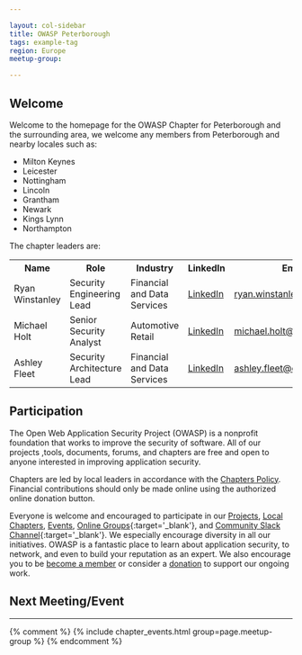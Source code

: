 ```yaml
---

layout: col-sidebar
title: OWASP Peterborough
tags: example-tag
region: Europe
meetup-group:

---
```


<!-- You should delete this comment

<div style='color:red;'>

<ul>
<li>tags: This is a space-delimited list of tags you associate with your project or chapter.  If you are using tabs, at least one of these tags should be unique in order to be used in the tabs files (an example tab is included in this repo) </li>

<li>meetup-group: This is the name of your meetup group, usually in the form of OWASP-chapter.  By putting these details here, the section below labeled 'Next Meeting/Event' will get automatically populated with your upcoming meetup events.</li>
</ul>

</div>
-->

## Welcome
Welcome to the homepage for the OWASP Chapter for Peterborough and the surrounding area, we welcome any members from Peterborough and nearby locales such as:
* Milton Keynes
* Leicester
* Nottingham 
* Lincoln
* Grantham
* Newark
* Kings Lynn
* Northampton

The chapter leaders are:

 <table>
  <tr>
    <th>Name</th>
    <th>Role</th>
    <th>Industry</th>
    <th>LinkedIn</th>
    <th>Email</th>
  </tr>
  <tr>
    <td>Ryan Winstanley</td>
    <td>Security Engineering Lead</td>
    <td>Financial and Data Services</td>
    <td><a href="https://www.linkedin.com/in/ryanwinstanley/">LinkedIn</a></td>
    <td><a href="mailto:ryan.winstanley@owasp.org">ryan.winstanley@owasp.org</a></td>
  </tr>
  <tr>
    <td>Michael Holt</td>
    <td>Senior Security Analyst</td>
    <td>Automotive Retail</td>
    <td><a href="https://www.linkedin.com/in/michael-holt-446b7524/">LinkedIn</a></td>
    <td><a href="mailto:michael.holt@owasp.org">michael.holt@owasp.org</a></td>
  </tr>
  <tr>
    <td>Ashley Fleet</td>
    <td>Security Architecture Lead</td>
    <td>Financial and Data Services</td>
    <td><a href="https://www.linkedin.com/in/ashley-fleet-90036077">LinkedIn</td>
    <td><a href="mailto:ashley.fleet@owasp.org">ashley.fleet@owasp.org</a></td>
  </tr>
</table> 

## Participation
The Open Web Application Security Project (OWASP) is a nonprofit foundation that works to improve the security of software. All of our projects ,tools, documents, forums, and chapters are free and open to anyone interested in improving application security. 

Chapters are led by local leaders in accordance with the [Chapters Policy](/www-policy/operational/chapters). Financial contributions should only be made online using the authorized online donation button. 

Everyone is welcome and encouraged to participate in our [Projects](/projects/), [Local Chapters](/chapters/), [Events](/events/), [Online Groups](https://groups.google.com/a/owasp.com/){:target='_blank'}, and [Community Slack Channel](https://owasp.slack.com/){:target='_blank'}. We especially encourage diversity in all our initiatives. OWASP is a fantastic place to learn about application security, to network, and even to build your reputation as an expert. We also encourage you to be [become a member](/membership/) or consider a [donation](/donate/) to support our ongoing work.

## Next Meeting/Event
---------------------
{% comment %}
{% include chapter_events.html group=page.meetup-group %}
{% endcomment %}


<!-- You should keep this section as it will populate your meetup events 

{info.md}

This separate file is where you should place links to your Google Group and Meetup page. It will be automatically rendered in the column sidebar.

{leaders.md}

Another separate file that should simply include each leaders name with mailto link as a list. It will also be automatically rendered in the column sidebar.

-->